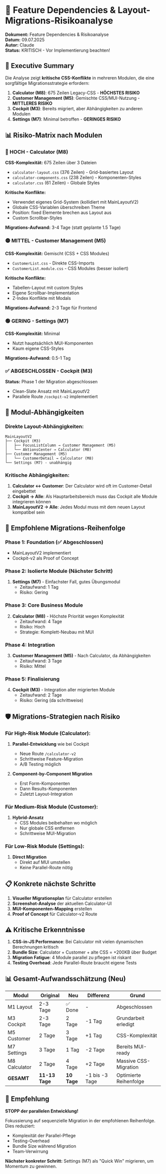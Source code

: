 # 🚨 Feature Dependencies & Layout-Migrations-Risikoanalyse

**Dokument:** Feature Dependencies & Risikoanalyse  
**Datum:** 09.07.2025  
**Autor:** Claude  
**Status:** KRITISCH - Vor Implementierung beachten!

## 🎯 Executive Summary

Die Analyse zeigt **kritische CSS-Konflikte** in mehreren Modulen, die eine sorgfältige Migrationsstrategie erfordern:

1. **Calculator (M8)**: 675 Zeilen Legacy-CSS - **HÖCHSTES RISIKO**
2. **Customer Management (M5)**: Gemischte CSS/MUI-Nutzung - **MITTLERES RISIKO**
3. **Cockpit (M3)**: Bereits migriert, aber Abhängigkeiten zu anderen Modulen
4. **Settings (M7)**: Minimal betroffen - **GERINGES RISIKO**

## 📊 Risiko-Matrix nach Modulen

### 🔴 HOCH - Calculator (M8)
**CSS-Komplexität:** 675 Zeilen über 3 Dateien
- `calculator-layout.css` (376 Zeilen) - Grid-basiertes Layout
- `calculator-components.css` (238 Zeilen) - Komponenten-Styles
- `calculator.css` (61 Zeilen) - Globale Styles

**Kritische Konflikte:**
- Verwendet eigenes Grid-System (kollidiert mit MainLayoutV2)
- Globale CSS-Variablen überschreiben Theme
- Position: fixed Elemente brechen aus Layout aus
- Custom Scrollbar-Styles

**Migrations-Aufwand:** 3-4 Tage (statt geplante 1.5 Tage)

### 🟡 MITTEL - Customer Management (M5)
**CSS-Komplexität:** Gemischt (CSS + CSS Modules)
- `CustomerList.css` - Direkte CSS-Imports
- `CustomerList.module.css` - CSS Modules (besser isoliert)

**Kritische Konflikte:**
- Tabellen-Layout mit custom Styles
- Eigene Scrollbar-Implementation
- Z-Index Konflikte mit Modals

**Migrations-Aufwand:** 2-3 Tage für Frontend

### 🟢 GERING - Settings (M7)
**CSS-Komplexität:** Minimal
- Nutzt hauptsächlich MUI-Komponenten
- Kaum eigene CSS-Styles

**Migrations-Aufwand:** 0.5-1 Tag

### ✅ ABGESCHLOSSEN - Cockpit (M3)
**Status:** Phase 1 der Migration abgeschlossen
- Clean-Slate Ansatz mit MainLayoutV2
- Parallele Route `/cockpit-v2` implementiert

## 🔗 Modul-Abhängigkeiten

### Direkte Layout-Abhängigkeiten:
```
MainLayoutV2
├── Cockpit (M3)
│   ├── FocusListColumn → Customer Management (M5)
│   └── AktionsCenter → Calculator (M8)
├── Customer Management (M5)
│   └── CustomerDetail → Calculator (M8)
└── Settings (M7) - unabhängig
```

### Kritische Abhängigkeiten:
1. **Calculator ↔ Customer**: Der Calculator wird oft im Customer-Detail eingebettet
2. **Cockpit → Alle**: Als Hauptarbeitsbereich muss das Cockpit alle Module integrieren können
3. **MainLayoutV2 → Alle**: Jedes Modul muss mit dem neuen Layout kompatibel sein

## 🚀 Empfohlene Migrations-Reihenfolge

### Phase 1: Foundation (✅ Abgeschlossen)
- MainLayoutV2 implementiert
- Cockpit-v2 als Proof of Concept

### Phase 2: Isolierte Module (Nächster Schritt)
1. **Settings (M7)** - Einfachster Fall, gutes Übungsmodul
   - Zeitaufwand: 1 Tag
   - Risiko: Gering
   
### Phase 3: Core Business Module
2. **Calculator (M8)** - Höchste Priorität wegen Komplexität
   - Zeitaufwand: 4 Tage
   - Risiko: Hoch
   - Strategie: Komplett-Neubau mit MUI

### Phase 4: Integration
3. **Customer Management (M5)** - Nach Calculator, da Abhängigkeiten
   - Zeitaufwand: 3 Tage
   - Risiko: Mittel

### Phase 5: Finalisierung
4. **Cockpit (M3)** - Integration aller migrierten Module
   - Zeitaufwand: 2 Tage
   - Risiko: Gering (da schrittweise)

## 🛡️ Migrations-Strategien nach Risiko

### Für High-Risk Module (Calculator):
1. **Parallel-Entwicklung** wie bei Cockpit
   - Neue Route `/calculator-v2`
   - Schrittweise Feature-Migration
   - A/B Testing möglich

2. **Component-by-Component Migration**
   - Erst Form-Komponenten
   - Dann Results-Komponenten
   - Zuletzt Layout-Integration

### Für Medium-Risk Module (Customer):
1. **Hybrid-Ansatz**
   - CSS Modules beibehalten wo möglich
   - Nur globale CSS entfernen
   - Schrittweise MUI-Migration

### Für Low-Risk Module (Settings):
1. **Direct Migration**
   - Direkt auf MUI umstellen
   - Keine Parallel-Route nötig

## 📋 Konkrete nächste Schritte

1. **Visueller Migrationsplan** für Calculator erstellen
2. **Screenshot-Analyse** der aktuellen Calculator-UI
3. **MUI-Komponenten-Mapping** erstellen
4. **Proof of Concept** für Calculator-v2 Route

## ⚠️ Kritische Erkenntnisse

1. **CSS-in-JS Performance**: Bei Calculator mit vielen dynamischen Berechnungen kritisch
2. **Bundle Size**: Calculator + Customer + alte CSS = +200KB über Budget
3. **Migration Fatigue**: 4 Module parallel zu pflegen ist riskant
4. **Testing Overhead**: Jede Parallel-Route braucht eigene Tests

## 📊 Gesamt-Aufwandsschätzung (Neu)

| Modul | Original | Neu | Differenz | Grund |
|-------|----------|-----|-----------|--------|
| M1 Layout | 2-3 Tage | ✅ Done | - | Abgeschlossen |
| M3 Cockpit | 2-3 Tage | 2 Tage | -1 Tag | Grundarbeit erledigt |
| M5 Customer | 2 Tage | 3 Tage | +1 Tag | CSS-Komplexität |
| M7 Settings | 3 Tage | 1 Tag | -2 Tage | Bereits MUI-ready |
| M8 Calculator | 2 Tage | 4 Tage | +2 Tage | Massive CSS-Migration |
| **GESAMT** | **11-13 Tage** | **10 Tage** | -1 bis -3 Tage | Optimierte Reihenfolge |

## 🎯 Empfehlung

**STOPP der parallelen Entwicklung!** 

Fokussierung auf sequenzielle Migration in der empfohlenen Reihenfolge. Dies reduziert:
- Komplexität der Parallel-Pflege
- Testing-Overhead
- Bundle Size während Migration
- Team-Verwirrung

**Nächster konkreter Schritt:** Settings (M7) als "Quick Win" migrieren, um Momentum zu gewinnen.